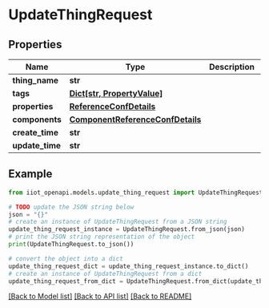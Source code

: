 # UpdateThingRequest


## Properties

Name | Type | Description | Notes
------------ | ------------- | ------------- | -------------
**thing_name** | **str** |  | [optional] 
**tags** | [**Dict[str, PropertyValue]**](PropertyValue.md) |  | [optional] 
**properties** | [**ReferenceConfDetails**](.md) |  | [optional] 
**components** | [**ComponentReferenceConfDetails**](.md) |  | [optional] 
**create_time** | **str** |  | [optional] 
**update_time** | **str** |  | [optional] 

## Example

```python
from iiot_openapi.models.update_thing_request import UpdateThingRequest

# TODO update the JSON string below
json = "{}"
# create an instance of UpdateThingRequest from a JSON string
update_thing_request_instance = UpdateThingRequest.from_json(json)
# print the JSON string representation of the object
print(UpdateThingRequest.to_json())

# convert the object into a dict
update_thing_request_dict = update_thing_request_instance.to_dict()
# create an instance of UpdateThingRequest from a dict
update_thing_request_from_dict = UpdateThingRequest.from_dict(update_thing_request_dict)
```
[[Back to Model list]](../README.md#documentation-for-models) [[Back to API list]](../README.md#documentation-for-api-endpoints) [[Back to README]](../README.md)


